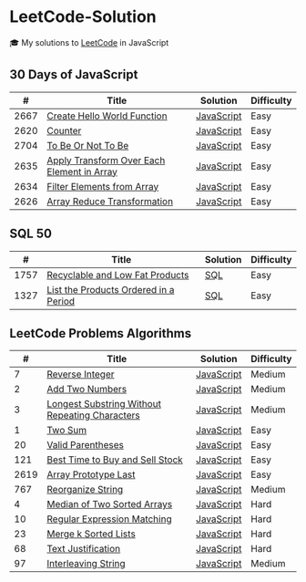 # LeetCode-Solution

🎓 My solutions to [LeetCode](https://leetcode.com/problemset/all/) in JavaScript

## 30 Days of JavaScript

| #    | Title                                                                                                                                                                     | Solution                                                                                                                              | Difficulty |
| ---- | ------------------------------------------------------------------------------------------------------------------------------------------------------------------------- | ------------------------------------------------------------------------------------------------------------------------------------- | ---------- |
| 2667 | [Create Hello World Function](https://leetcode.com/problems/create-hello-world-function/?envType=study-plan-v2&envId=30-days-of-javascript)                               | [JavaScript](./LeetCode%2030%20Days%20of%20JavaScript/Closures/2667-create-hello-world-function.js)                                   | Easy       |
| 2620 | [Counter](https://leetcode.com/problems/counter/?envType=study-plan-v2&envId=30-days-of-javascript)                                                                       | [JavaScript](./LeetCode%2030%20Days%20of%20JavaScript/Closures/2620-counter.js)                                                       | Easy       |
| 2704 | [To Be Or Not To Be](https://leetcode.com/problems/to-be-or-not-to-be/?envType=study-plan-v2&envId=30-days-of-javascript)                                                 | [JavaScript](./LeetCode%2030%20Days%20of%20JavaScript/Closures/2704-to-be-or-not-to-be.js)                                            | Easy       |
| 2635 | [Apply Transform Over Each Element in Array](https://leetcode.com/problems/apply-transform-over-each-element-in-array/?envType=study-plan-v2&envId=30-days-of-javascript) | [JavaScript](./LeetCode%2030%20Days%20of%20JavaScript/Basic-Array-Transformations/2635-apply-transform-over-each-element-in-array.js) | Easy       |
| 2634 | [Filter Elements from Array](https://leetcode.com/problems/filter-elements-from-array/?envType=study-plan-v2&envId=30-days-of-javascript)                                 | [JavaScript](./LeetCode%2030%20Days%20of%20JavaScript/Basic-Array-Transformations/2634-filter-elements-from-array.js)                 | Easy       |
| 2626 | [Array Reduce Transformation](https://leetcode.com/problems/array-reduce-transformation/?envType=study-plan-v2&envId=30-days-of-javascript)                               | [JavaScript](./LeetCode%2030%20Days%20of%20JavaScript/Basic-Array-Transformations/2626-array-reduce-transformation.js)                | Easy       |

## SQL 50

| #    | Title                                                                                                                                                | Solution                                                                | Difficulty |
| ---- | ---------------------------------------------------------------------------------------------------------------------------------------------------- | ----------------------------------------------------------------------- | ---------- |
| 1757 | [Recyclable and Low Fat Products](https://leetcode.com/problems/recyclable-and-low-fat-products/?envType=study-plan-v2&envId=top-sql-50)             | [SQL](./LeetCode-SQL-50/1757-recyclable-and-low-fat-products.sql)       | Easy       |
| 1327 | [List the Products Ordered in a Period](https://leetcode.com/problems/list-the-products-ordered-in-a-period/?envType=study-plan-v2&envId=top-sql-50) | [SQL](./LeetCode-SQL-50/1327-list-the-products-ordered-in-a-period.sql) | Easy       |

## LeetCode Problems Algorithms

| #    | Title                                                                                                                           | Solution                                                                     | Difficulty |
| ---- | ------------------------------------------------------------------------------------------------------------------------------- | ---------------------------------------------------------------------------- | ---------- |
| 7    | [Reverse Integer](https://leetcode.com/problems/reverse-integer/)                                                               | [JavaScript](./Problems/7-reverse-integer.js)                                | Medium     |
| 2    | [Add Two Numbers](https://leetcode.com/problems/add-two-numbers/)                                                               | [JavaScript](./Problems/2-Add-Two-Numbers.js)                                | Medium     |
| 3    | [Longest Substring Without Repeating Characters](https://leetcode.com/problems/longest-substring-without-repeating-characters/) | [JavaScript](./Problems/3-longest-substring-without-repeating-characters.js) | Medium     |
| 1    | [Two Sum](https://leetcode.com/problems/two-sum/)                                                                               | [JavaScript](./1-two-sum.js)                                                 | Easy       |
| 20   | [Valid Parentheses](https://leetcode.com/problems/valid-parentheses/)                                                           | [JavaScript](./Problems/20-valid-parentheses.js)                             | Easy       |
| 121  | [Best Time to Buy and Sell Stock](https://leetcode.com/problems/best-time-to-buy-and-sell-stock/)                               | [JavaScript](./Problems/121-best-time-to-buy-and-sell-stock.js)              | Easy       |
| 2619 | [Array Prototype Last](https://leetcode.com/problems/array-prototype-last/)                                                     | [JavaScript](./Problems/2619-array-prototype-last.js)                        | Easy       |
| 767  | [Reorganize String](https://leetcode.com/problems/reorganize-string/)                                                           | [JavaScript](./Problems/767-reorganize-string.js)                            | Medium     |
| 4    | [Median of Two Sorted Arrays](https://leetcode.com/problems/median-of-two-sorted-arrays/)                                       | [JavaScript](./Problems/4-median-of-two-sorted-arrays.js)                    | Hard       |
| 10   | [Regular Expression Matching](https://leetcode.com/problems/regular-expression-matching/)                                       | [JavaScript](./Problems/10-regular-expression-matching.js)                   | Hard       |
| 23   | [Merge k Sorted Lists](https://leetcode.com/problems/merge-k-sorted-lists/)                                                     | [JavaScript](./Problems/23-merge-k-sorted-lists.js)                          | Hard       |
| 68   | [Text Justification](https://leetcode.com/problems/text-justification/)                                                         | [JavaScript](./Problems/68-text-justification.js)                            | Hard       |
| 97   | [Interleaving String](https://leetcode.com/problems/interleaving-string/)                                                       | [JavaScript](./Problems/97-interleaving-string.js)                           | Medium     |

